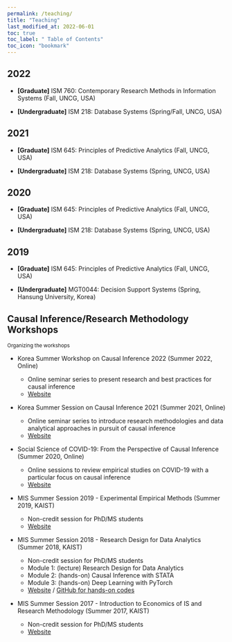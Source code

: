 ```yaml
---
permalink: /teaching/
title: "Teaching"
last_modified_at: 2022-06-01
toc: true
toc_label: " Table of Contents"
toc_icon: "bookmark"
---
```


## 2022
* **[Graduate]** ISM 760: Contemporary Research Methods in Information Systems (Fall, UNCG, USA)

* **[Undergraduate]** ISM 218: Database Systems (Spring/Fall, UNCG, USA)

## 2021
* **[Graduate]** ISM 645: Principles of Predictive Analytics (Fall, UNCG, USA)

* **[Undergraduate]** ISM 218: Database Systems (Spring, UNCG, USA)

## 2020
* **[Graduate]** ISM 645: Principles of Predictive Analytics (Fall, UNCG, USA)

* **[Undergraduate]** ISM 218: Database Systems (Spring, UNCG, USA)

## 2019
* **[Graduate]** ISM 645: Principles of Predictive Analytics (Fall, UNCG, USA)

* **[Undergraduate]** MGT0044: Decision Support Systems (Spring, Hansung University, Korea)


## Causal Inference/Research Methodology Workshops
<sub>Organizing the workshops</sub>

* Korea Summer Workshop on Causal Inference 2022 (Summer 2022, Online)
	* Online seminar series to present research and best practices for causal inference
	* [Website][summersession22]

* Korea Summer Session on Causal Inference 2021 (Summer 2021, Online)
	* Online seminar series to introduce research methodologies and data analytical approaches in pursuit of causal inference
	* [Website][summersession21]

* Social Science of COVID-19: From the Perspective of Causal Inference (Summer 2020, Online)
	* Online sessions to review empirical studies on COVID-19 with a particular focus on causal inference
	* [Website][summersession20]

* MIS Summer Session 2019 - Experimental Empirical Methods (Summer 2019, KAIST)
	* Non-credit session for PhD/MS students
	* [Website][summersession19]

* MIS Summer Session 2018 - Research Design for Data Analytics (Summer 2018, KAIST)
	* Non-credit session for PhD/MS students
	* Module 1: (lecture) Research Design for Data Analytics
	* Module 2: (hands-on) Causal Inference with STATA
	* Module 3: (hands-on) Deep Learning with PyTorch
	* [Website][summersession18-1] / [GitHub for hands-on codes][summersession18-2]

* MIS Summer Session 2017 - Introduction to Economics of IS and Research Methodology (Summer 2017, KAIST)
	* Non-credit session for PhD/MS students
	* [Website][summersession17]

[summersession22]: https://sites.google.com/view/causal-inference2022
[summersession21]: https://sites.google.com/view/causal-inference2021
[summersession20]: https://sites.google.com/view/social-science-of-covid-19
[summersession19]: https://sites.google.com/view/kaist-mis-session2019
[summersession18-1]: https://sites.google.com/view/kaist-mis-session2018
[summersession18-2]: https://github.com/jiyong-park/kaist-summer-session2018
[summersession17]: https://sites.google.com/view/kaist-mis-session2017
